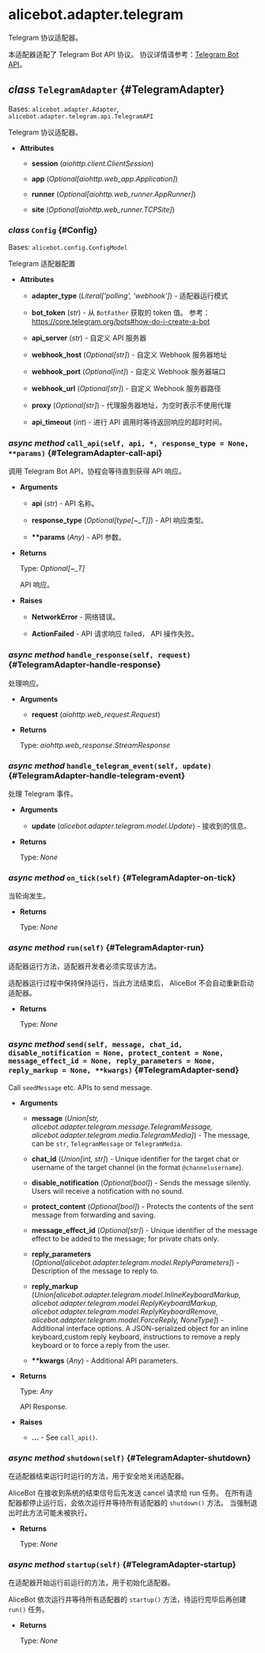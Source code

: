 # alicebot.adapter.telegram

Telegram 协议适配器。

本适配器适配了 Telegram Bot API 协议。
协议详情请参考：[Telegram Bot API](https://core.telegram.org/bots/api)。

## _class_ `TelegramAdapter` {#TelegramAdapter}

Bases: `alicebot.adapter.Adapter`, `alicebot.adapter.telegram.api.TelegramAPI`

Telegram 协议适配器。

- **Attributes**

  - **session** (_aiohttp.client.ClientSession_)

  - **app** (_Optional\[aiohttp.web\_app.Application\]_)

  - **runner** (_Optional\[aiohttp.web\_runner.AppRunner\]_)

  - **site** (_Optional\[aiohttp.web\_runner.TCPSite\]_)

### _class_ `Config` {#Config}

Bases: `alicebot.config.ConfigModel`

Telegram 适配器配置

- **Attributes**

  - **adapter\_type** (_Literal\['polling', 'webhook'\]_) - 适配器运行模式

  - **bot\_token** (_str_) - 从 `BotFather` 获取的 token 值。
  参考：https://core.telegram.org/bots#how-do-i-create-a-bot

  - **api\_server** (_str_) - 自定义 API 服务器

  - **webhook\_host** (_Optional\[str\]_) - 自定义 Webhook 服务器地址

  - **webhook\_port** (_Optional\[int\]_) - 自定义 Webhook 服务器端口

  - **webhook\_url** (_Optional\[str\]_) - 自定义 Webhook 服务器路径

  - **proxy** (_Optional\[str\]_) - 代理服务器地址，为空时表示不使用代理

  - **api\_timeout** (_int_) - 进行 API 调用时等待返回响应的超时时间。

### _async method_ `call_api(self, api, *, response_type = None, **params)` {#TelegramAdapter-call-api}

调用 Telegram Bot API，协程会等待直到获得 API 响应。

- **Arguments**

  - **api** (_str_) - API 名称。

  - **response\_type** (_Optional\[type\[~\_T\]\]_) - API 响应类型。

  - **\*\*params** (_Any_) - API 参数。

- **Returns**

  Type: _Optional\[~\_T\]_

  API 响应。

- **Raises**

  - **NetworkError** - 网络错误。

  - **ActionFailed** - API 请求响应 failed， API 操作失败。

### _async method_ `handle_response(self, request)` {#TelegramAdapter-handle-response}

处理响应。

- **Arguments**

  - **request** (_aiohttp.web\_request.Request_)

- **Returns**

  Type: _aiohttp.web\_response.StreamResponse_

### _async method_ `handle_telegram_event(self, update)` {#TelegramAdapter-handle-telegram-event}

处理 Telegram 事件。

- **Arguments**

  - **update** (_alicebot.adapter.telegram.model.Update_) - 接收到的信息。

- **Returns**

  Type: _None_

### _async method_ `on_tick(self)` {#TelegramAdapter-on-tick}

当轮询发生。

- **Returns**

  Type: _None_

### _async method_ `run(self)` {#TelegramAdapter-run}

适配器运行方法，适配器开发者必须实现该方法。

适配器运行过程中保持保持运行，当此方法结束后， AliceBot 不会自动重新启动适配器。

- **Returns**

  Type: _None_

### _async method_ `send(self, message, chat_id, disable_notification = None, protect_content = None, message_effect_id = None, reply_parameters = None, reply_markup = None, **kwargs)` {#TelegramAdapter-send}

Call `seedMessage` etc. APIs to send message.

- **Arguments**

  - **message** (_Union\[str, alicebot.adapter.telegram.message.TelegramMessage, alicebot.adapter.telegram.media.TelegramMedia\]_) - The message, can be `str`, `TelegramMessage` or `TelegramMedia`.

  - **chat\_id** (_Union\[int, str\]_) - Unique identifier for the target chat or username of the target
  channel (in the format `@channelusername`).

  - **disable\_notification** (_Optional\[bool\]_) - Sends the message silently.
  Users will receive a notification with no sound.

  - **protect\_content** (_Optional\[bool\]_) - Protects the contents of the sent message from forwarding
  and saving.

  - **message\_effect\_id** (_Optional\[str\]_) - Unique identifier of the message effect to be added to
  the message; for private chats only.

  - **reply\_parameters** (_Optional\[alicebot.adapter.telegram.model.ReplyParameters\]_) - Description of the message to reply to.

  - **reply\_markup** (_Union\[alicebot.adapter.telegram.model.InlineKeyboardMarkup, alicebot.adapter.telegram.model.ReplyKeyboardMarkup, alicebot.adapter.telegram.model.ReplyKeyboardRemove, alicebot.adapter.telegram.model.ForceReply, NoneType\]_) - Additional interface options. A JSON-serialized object for an
  inline keyboard,custom reply keyboard, instructions to remove a reply
  keyboard or to force a reply from the user.

  - **\*\*kwargs** (_Any_) - Additional API parameters.

- **Returns**

  Type: _Any_

  API Response.

- **Raises**

  - **...** - See `call_api()`.

### _async method_ `shutdown(self)` {#TelegramAdapter-shutdown}

在适配器结束运行时运行的方法，用于安全地关闭适配器。

AliceBot 在接收到系统的结束信号后先发送 cancel 请求给 run 任务。
在所有适配器都停止运行后，会依次运行并等待所有适配器的 `shutdown()` 方法。
当强制退出时此方法可能未被执行。

- **Returns**

  Type: _None_

### _async method_ `startup(self)` {#TelegramAdapter-startup}

在适配器开始运行前运行的方法，用于初始化适配器。

AliceBot 依次运行并等待所有适配器的 `startup()` 方法，待运行完毕后再创建 `run()` 任务。

- **Returns**

  Type: _None_
